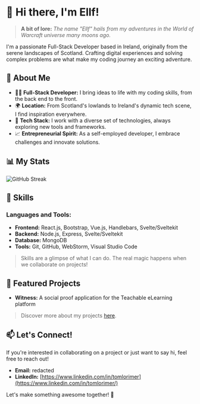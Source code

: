 # 👋 Hi there, I'm Ellf!

> **A bit of lore:** *The name "Ellf" hails from my adventures in the World of Warcraft universe many moons ago.*

I'm a passionate Full-Stack Developer based in Ireland, originally from the serene landscapes of Scotland. Crafting digital experiences and solving complex problems are what make my coding journey an exciting adventure.

## 🚀 About Me
- 🧑‍💻 **Full-Stack Developer:** I bring ideas to life with my coding skills, from the back end to the front.
- 🌍 **Location:** From Scotland's lowlands to Ireland's dynamic tech scene, I find inspiration everywhere.
- 🚀 **Tech Stack:** I work with a diverse set of technologies, always exploring new tools and frameworks.
- 📈 **Entrepreneurial Spirit:** As a self-employed developer, I embrace challenges and innovate solutions.

## 📊 My Stats
![GitHub Streak](https://github-readme-streak-stats.herokuapp.com/?user=ellf&theme=radical&count_private=true)

## 💼 Skills

### Languages and Tools:
- **Frontend:** React.js, Bootstrap, Vue.js, Handlebars, Svelte/Sveltekit
- **Backend:** Node.js, Express, Svelte/Sveltekit
- **Database:** MongoDB
- **Tools:** Git, GitHub, WebStorm, Visual Studio Code

> Skills are a glimpse of what I can do. The real magic happens when we collaborate on projects!

## 🌟 Featured Projects

- **Witness:** A social proof application for the Teachable eLearning platform

> Discover more about my projects [here](https://github.com/ellf?tab=repositories).

## 📫 Let's Connect!
If you're interested in collaborating on a project or just want to say hi, feel free to reach out!

- **Email:** redacted
- **LinkedIn:** [https://www.linkedin.com/in/tomlorimer](https://www.linkedin.com/in/tomlorimer/)

Let's make something awesome together! 🌟

